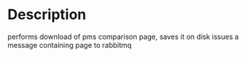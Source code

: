 # Description
performs
download of pms comparison page,
saves it on disk
issues a message containing page to rabbitmq